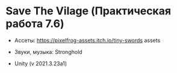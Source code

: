 # Save The Vilage (Практическая работа 7.6)

- Ассеты: https://pixelfrog-assets.itch.io/tiny-swords assets
- Звуки, музыка: Stronghold

- Unity (v 2021.3.23а1)
